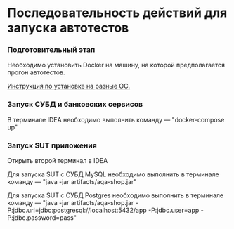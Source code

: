 # Последовательность действий для запуска автотестов

### Подготовительный этап

Необходимо установить Docker на машину, на которой предполагается прогон автотестов. 

[Инструкция по установке на разные ОС.](https://github.com/netology-code/aqa-homeworks/blob/master/docker/installation.md)

### Запуск СУБД и банковских сервисов
В терминале IDEA необходимо выполнить команду — "docker-compose up"

### Запуск SUT приложения
Открыть второй терминал в IDEA

Для запуска SUT с СУБД MySQL необходимо выполнить в терминале команду — "java -jar artifacts/aqa-shop.jar"

Для запуска SUT с СУБД Postgres необходимо выполнить в терминале команду — "java -jar artifacts/aqa-shop.jar -P:jdbc.url=jdbc:postgresql://localhost:5432/app -P:jdbc.user=app -P:jdbc.password=pass"